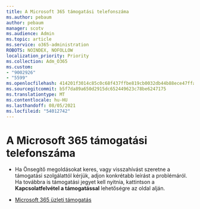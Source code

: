 ```yaml
---
title: A Microsoft 365 támogatási telefonszáma
ms.author: pebaum
author: pebaum
manager: scotv
ms.audience: Admin
ms.topic: article
ms.service: o365-administration
ROBOTS: NOINDEX, NOFOLLOW
localization_priority: Priority
ms.collection: Adm_O365
ms.custom:
- "9002926"
- "5599"
ms.openlocfilehash: 414201f3014c85c0c68f437ffbe819cb0032db44b88ece47ffabfcaf65f8d577
ms.sourcegitcommit: b5f7da89a650d2915dc652449623c78be6247175
ms.translationtype: MT
ms.contentlocale: hu-HU
ms.lasthandoff: 08/05/2021
ms.locfileid: "54012742"
---
```

# <a name="microsoft-365-support-phone-number"></a>A Microsoft 365 támogatási telefonszáma

- Ha Önsegítő megoldásokat keres, vagy visszahívást szeretne a támogatási szolgálattól kérjük, adjon konkrétabb leírást a problémáról.  Ha továbbra is támogatási jegyet kell nyitnia, kattintson a **Kapcsolatfelvétel a támogatással** lehetőségre az oldal alján.

- [Microsoft 365 üzleti támogatás](https://go.microsoft.com/fwlink/p/?linkid=518322)
